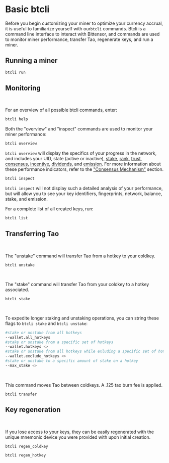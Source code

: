 # Basic btcli

Before you begin customizing your miner to optimize your currency accrual, it is useful to familiarize yourself with our``btcli`` commands. Btcli is a command line interface to interact with Bittensor, and commands are used to monitor miner performance, transfer Tao, regenerate keys, and run a miner. 

## Running a miner

```bash
btcli run
```

## Monitoring 
​

For an overview of all possible btcli commands, enter: 

```bash
btcli help
```

Both the "overview" and "inspect" commands are used to monitor your miner performance: 

```bash
btcli overview 
```

``btcli overview`` will display the specifics of your progress in the network, and includes your UID, state (active or inactive), [stake](src/../../nested/Glossary.md#tao), [rank](src/../../nested/Glossary.md), [trust](src/../../nested/Glossary.md#trust), [consensus](src/../../nested/Glossary.md#consensus), [incentive](src/../../nested/Glossary.md#incentive), [dividends](src/../../nested/Glossary.md#dividends), and [emission](src/../../nested/Glossary.md#inflation). For more information about these performance indicators, refer to the ["Consensus Mechanism"](../nested/Mechanisms.md) section.

```bash
btcli inspect 
```
``btcli inspect`` will not display such a detailed analysis of your performance, but will allow you to see your key identifiers, fingerprints, network, balance, stake, and emission. 
​

For a complete list of all created keys, run: 

```bash
btcli list
```

## Transferring Tao
​

The "unstake" command will transfer Tao from a hotkey to your coldkey. 

```bash​
btcli unstake
```
​

The "stake" command will transfer Tao from your coldkey to a hotkey associated.

```bash​
btcli stake 
```
​


To expedite longer staking and unstaking operations, you can string these flags to ``btcli stake`` and ``btcli unstake``:
```bash
#stake or unstake from all hotkeys
--wallet.all_hotkeys 
#stake or unstake from a specific set of hotkeys
--wallet.hotkeys <>
#stake or unstake from all hotkeys while exluding a specific set of hotkeys
--wallet.exclude_hotkeys <>
#stake or unstake to a specific amount of stake on a hotkey
--max_stake <>
```
​

This command moves Tao between coldkeys. A .125 tao burn fee is applied.

```bash​
btcli transfer
```

## Key regeneration
​

If you lose access to your keys, they can be easily regenerated with the unique mnemonic device you were provided with upon initial creation. 

```bash​
btcli regen_coldkey
```



```bash
btcli regen_hotkey
```
